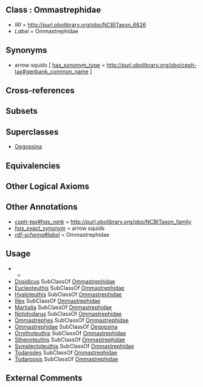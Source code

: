 
## Class : Ommastrephidae

 * *IRI* = http://purl.obolibrary.org/obo/NCBITaxon_6626
 * *Label* = Ommastrephidae

## Synonyms

 * arrow squids [ [has_synonym_type](../../pe/oboInOwl#hasSynonymType.md) = http://purl.obolibrary.org/obo/ceph-tax#genbank_common_name ]

## Cross-references


## Subsets


## Superclasses

 * [Oegopsina](../../NCBITaxon/42/NCBITaxon_34542.md)

## Equivalencies


## Other Logical Axioms


## Other Annotations

 * *[ceph-tax#has_rank](../../ceph-tax#has/nk/ceph-tax#has_rank.md)* = http://purl.obolibrary.org/obo/NCBITaxon_family
 * *[has_exact_synonym](../../ym/oboInOwl#hasExactSynonym.md)* = arrow squids
 * *[rdf-schema#label](../../el/rdf-schema#label.md)* = Ommastrephidae

## Usage

 * -
 * [Dosidicus](../../NCBITaxon/48/NCBITaxon_346248.md) SubClassOf [Ommastrephidae](../../NCBITaxon/26/NCBITaxon_6626.md)
 * [Eucleoteuthis](../../NCBITaxon/45/NCBITaxon_309545.md) SubClassOf [Ommastrephidae](../../NCBITaxon/26/NCBITaxon_6626.md)
 * [Hyaloteuthis](../../NCBITaxon/84/NCBITaxon_55284.md) SubClassOf [Ommastrephidae](../../NCBITaxon/26/NCBITaxon_6626.md)
 * [Illex](../../NCBITaxon/27/NCBITaxon_6627.md) SubClassOf [Ommastrephidae](../../NCBITaxon/26/NCBITaxon_6626.md)
 * [Martialia](../../NCBITaxon/37/NCBITaxon_215437.md) SubClassOf [Ommastrephidae](../../NCBITaxon/26/NCBITaxon_6626.md)
 * [Nototodarus](../../NCBITaxon/30/NCBITaxon_6630.md) SubClassOf [Ommastrephidae](../../NCBITaxon/26/NCBITaxon_6626.md)
 * [Ommastrephes](../../NCBITaxon/32/NCBITaxon_6632.md) SubClassOf [Ommastrephidae](../../NCBITaxon/26/NCBITaxon_6626.md)
 * [Ommastrephidae](../../NCBITaxon/26/NCBITaxon_6626.md) SubClassOf [Oegopsina](../../NCBITaxon/42/NCBITaxon_34542.md)
 * [Ornithoteuthis](../../NCBITaxon/50/NCBITaxon_283050.md) SubClassOf [Ommastrephidae](../../NCBITaxon/26/NCBITaxon_6626.md)
 * [Sthenoteuthis](../../NCBITaxon/52/NCBITaxon_34552.md) SubClassOf [Ommastrephidae](../../NCBITaxon/26/NCBITaxon_6626.md)
 * [Symplectoteuthis](../../NCBITaxon/15/NCBITaxon_181015.md) SubClassOf [Ommastrephidae](../../NCBITaxon/26/NCBITaxon_6626.md)
 * [Todarodes](../../NCBITaxon/36/NCBITaxon_6636.md) SubClassOf [Ommastrephidae](../../NCBITaxon/26/NCBITaxon_6626.md)
 * [Todaropsis](../../NCBITaxon/29/NCBITaxon_109629.md) SubClassOf [Ommastrephidae](../../NCBITaxon/26/NCBITaxon_6626.md)

## External Comments

